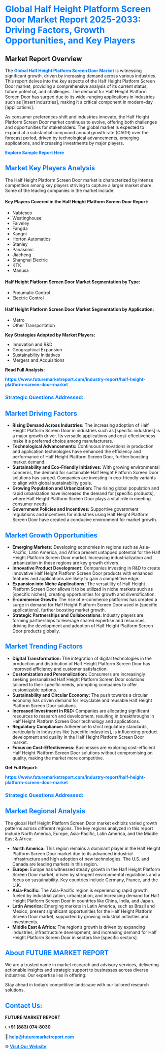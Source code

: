 <h1 style="color: #007BFF;">Global Half Height Platform Screen Door Market Report 2025-2033: Driving Factors, Growth Opportunities, and Key Players</h1>

<section id="overview">
<h2>Market Report Overview</h2>
<p>The <a href="https://www.futuremarketreport.com/industry-report/half-height-platform-screen-door-market" style="color: #007BFF; text-decoration: none;"><strong>Global Half Height Platform Screen Door Market</strong></a> is witnessing significant growth, driven by increasing demand across various industries. This report delves into the key aspects of the Half Height Platform Screen Door market, providing a comprehensive analysis of its current status, future potential, and challenges. The demand for Half Height Platform Screen Door has surged due to its wide-ranging applications in industries such as [insert industries], making it a critical component in modern-day [applications].</p>
<p>As consumer preferences shift and industries innovate, the Half Height Platform Screen Door market continues to evolve, offering both challenges and opportunities for stakeholders. The global market is expected to expand at a substantial compound annual growth rate (CAGR) over the forecast period, driven by technological advancements, emerging applications, and increasing investments by major players.</p>
</section>

<section id="overview">
<p><a href="https://www.futuremarketreport.com/request-sample/reportId=42148" style="color: #007BFF; text-decoration: none;"><strong>Explore Sample Report Here</strong></a></p>
</section>

<section id="key-players">
<h2 style="color: #007BFF;">Market Key Players Analysis</h2>
<p>The Half Height Platform Screen Door market is characterized by intense competition among key players striving to capture a larger market share. Some of the leading companies in the market include:</p>
<h4>Key Players Covered in the Half Height Platform Screen Door Report:</h4>
<ul><li>Nabtesco</li><li>Westinghouse</li><li>Faiveley</li><li>Fangda</li><li>Kangni</li><li>Horton Automatics</li><li>Stanley</li><li>Panasonic</li><li>Jiacheng</li><li>Shanghai Electric</li><li>KTK</li><li>Manusa</li></ul>
<h4>Half Height Platform Screen Door Market Segmentation by Type:</h4>
<ul><li>Pneumatic Control</li><li>Electric Control</li></ul>

<h4>Half Height Platform Screen Door Market Segmentation by Application:</h4>
<ul><li>Metro</li><li>Other Transportation</li></ul>
<p><strong>Key Strategies Adopted by Market Players:</strong></p>
<ul>
<li>Innovation and R&D</li>
<li>Geographical Expansion</li>
<li>Sustainability Initiatives</li>
<li>Mergers and Acquisitions</li>
</ul>
</section>

<section>
<p><strong>Read Full Analysis: </strong></p><a href="https://www.futuremarketreport.com/industry-report/half-height-platform-screen-door-market" style="color: #007BFF; text-decoration: none;"><strong>https://www.futuremarketreport.com/industry-report/half-height-platform-screen-door-market</strong></a>
<h3 style="color: #007BFF;">Strategic Questions Addressed:</h3>
</section>

<section id="driving-factors">
<h2 style="color: #007BFF;">Market Driving Factors</h2>
<ul>
<li><strong>Rising Demand Across Industries:</strong> The increasing adoption of Half Height Platform Screen Door in industries such as [specific industries] is a major growth driver. Its versatile applications and cost-effectiveness make it a preferred choice among manufacturers.</li>
<li><strong>Technological Advancements:</strong> Continuous innovations in production and application technologies have enhanced the efficiency and performance of Half Height Platform Screen Door, further boosting market demand.</li>
<li><strong>Sustainability and Eco-Friendly Initiatives:</strong> With growing environmental concerns, the demand for sustainable Half Height Platform Screen Door solutions has surged. Companies are investing in eco-friendly variants to align with global sustainability goals.</li>
<li><strong>Growing Population and Urbanization:</strong> The rising global population and rapid urbanization have increased the demand for [specific products], where Half Height Platform Screen Door plays a vital role in meeting consumer needs.</li>
<li><strong>Government Policies and Incentives:</strong> Supportive government regulations and incentives for industries using Half Height Platform Screen Door have created a conducive environment for market growth.</li>
</ul>
</section>

<section id="growth-opportunities">
<h2 style="color: #007BFF;">Market Growth Opportunities</h2>
<ul>
<li><strong>Emerging Markets:</strong> Developing economies in regions such as Asia-Pacific, Latin America, and Africa present untapped potential for the Half Height Platform Screen Door market. Increasing industrialization and urbanization in these regions are key growth drivers.</li>
<li><strong>Innovative Product Development:</strong> Companies investing in R&D to create innovative Half Height Platform Screen Door products with enhanced features and applications are likely to gain a competitive edge.</li>
<li><strong>Expansion into Niche Applications:</strong> The versatility of Half Height Platform Screen Door allows it to be utilized in niche markets such as [specific niches], creating opportunities for growth and diversification.</li>
<li><strong>E-commerce Growth:</strong> The rise of e-commerce platforms has created a surge in demand for Half Height Platform Screen Door used in [specific applications], further boosting market growth.</li>
<li><strong>Strategic Partnerships and Collaborations:</strong> Industry players are forming partnerships to leverage shared expertise and resources, driving the development and adoption of Half Height Platform Screen Door products globally.</li>
</ul>
</section>

<section id="trending-factors">
<h2 style="color: #007BFF;">Market Trending Factors</h2>
<ul>
<li><strong>Digital Transformation:</strong> The integration of digital technologies in the production and distribution of Half Height Platform Screen Door has improved efficiency and customer satisfaction.</li>
<li><strong>Customization and Personalization:</strong> Consumers are increasingly seeking personalized Half Height Platform Screen Door solutions tailored to their specific needs, prompting companies to offer customizable options.</li>
<li><strong>Sustainability and Circular Economy:</strong> The push towards a circular economy has driven demand for recyclable and reusable Half Height Platform Screen Door solutions.</li>
<li><strong>Increased Investment in R&D:</strong> Companies are allocating significant resources to research and development, resulting in breakthroughs in Half Height Platform Screen Door technology and applications.</li>
<li><strong>Regulatory Compliance:</strong> Adherence to strict regulatory standards, particularly in industries like [specific industries], is influencing product development and quality in the Half Height Platform Screen Door market.</li>
<li><strong>Focus on Cost-Effectiveness:</strong> Businesses are exploring cost-efficient Half Height Platform Screen Door solutions without compromising on quality, making the market more competitive.</li>
</ul>
</section>

<section>
<p><strong>Get Full Report: </strong></p><a href="https://www.futuremarketreport.com/industry-report/half-height-platform-screen-door-market" style="color: #007BFF; text-decoration: none;"><strong>https://www.futuremarketreport.com/industry-report/half-height-platform-screen-door-market</strong></a>
<h3 style="color: #007BFF;">Strategic Questions Addressed:</h3>
</section>


<section id="regional-analysis">
<h2 style="color: #007BFF;">Market Regional Analysis</h2>
<p>The global Half Height Platform Screen Door market exhibits varied growth patterns across different regions. The key regions analyzed in this report include North America, Europe, Asia-Pacific, Latin America, and the Middle East & Africa:</p>
<ul>
<li><strong>North America:</strong> This region remains a dominant player in the Half Height Platform Screen Door market due to its advanced industrial infrastructure and high adoption of new technologies. The U.S. and Canada are leading markets in this region.</li>
<li><strong>Europe:</strong> Europe has witnessed steady growth in the Half Height Platform Screen Door market, driven by stringent environmental regulations and a focus on sustainability. Key countries include Germany, France, and the U.K.</li>
<li><strong>Asia-Pacific:</strong> The Asia-Pacific region is experiencing rapid growth, fueled by industrialization, urbanization, and increasing demand for Half Height Platform Screen Door in countries like China, India, and Japan.</li>
<li><strong>Latin America:</strong> Emerging markets in Latin America, such as Brazil and Mexico, present significant opportunities for the Half Height Platform Screen Door market, supported by growing industrial activities and investments.</li>
<li><strong>Middle East & Africa:</strong> The region’s growth is driven by expanding industries, infrastructure development, and increasing demand for Half Height Platform Screen Door in sectors like [specific sectors].</li>
</ul>
</section>

<footer>
<h2 style="color: #007BFF;">About FUTURE MARKET REPORT</h2>
<p>We are a trusted name in market research and advisory services, delivering actionable insights and strategic support to businesses across diverse industries. Our expertise lies in offering:</p>

<p>Stay ahead in today’s competitive landscape with our tailored research solutions.</p>

<h2 style="color: #007BFF;">Contact Us:</h2>
<p><strong>FUTURE MARKET REPORT</strong></p>
<p>📞 <strong>+91 (883) 074-8030</strong></p>
<p>📧 <strong><a href="mailto:help@futuremarketreport.com" style="color: #007BFF;">help@futuremarketreport.com</a></strong></p>
<p>🌐 <strong><a href="https://www.futuremarketreport.com/" style="color: #007BFF;">Visit Our Website</a></strong></p>
</footer>